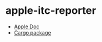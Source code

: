 # apple-itc-reporter

* [Apple Doc](https://help.apple.com/itc/appsreporterguide/)
* [Cargo package](https://crates.io/crates/apple-itc-reporter)
